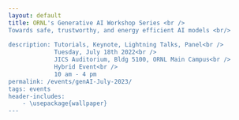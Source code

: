 ```yaml
---
layout: default
title: ORNL's Generative AI Workshop Series <br /> 
Towards safe, trustworthy, and energy efficient AI models <br/>
    
description: Tutorials, Keynote, Lightning Talks, Panel<br />
             Tuesday, July 18th 2022<br />
             JICS Auditorium, Bldg 5100, ORNL Main Campus<br />
             Hybrid Event<br />
             10 am - 4 pm
permalink: /events/genAI-July-2023/
tags: events
header-includes:
    - \usepackage{wallpaper}
---
```


<html>
 <head>
    <style>
    {
        box-sizing: border-box;
    }
    /* Set additional styling options for the columns*/
    .column {
    float: left;
    width: 50%;
    }

    .row:after {
    content: "";
    display: table;
    clear: both;
    }
    </style>
 </head>
 <body>
    <div class="row">
        <div class="column">
          <img src="../images/ORNL-twoline-green.svg" width="320" height="150">
        </div>
        <div class="column">
          <a title="OpenAI, Public domain, via Wikimedia Commons" href="https://commons.wikimedia.org/wiki/File:ChatGPT_logo.svg"><img width="180" alt="ChatGPT logo" src="https://upload.wikimedia.org/wikipedia/commons/thumb/0/04/ChatGPT_logo.svg/512px-ChatGPT_logo.svg.png"></a>
          <a title="Google, Public domain, via Wikimedia Commons" href="https://commons.wikimedia.org/wiki/File:Google_Bard_logo.svg"><img width="180" alt="Google Bard logo" src="https://upload.wikimedia.org/wikipedia/commons/thumb/f/f0/Google_Bard_logo.svg/512px-Google_Bard_logo.svg.png"></a>
        </div>
    </div>
 </body>
</html>

<p align="justify">
Generative AI are revolutionary technologies impacting our daily human-computing interactions creating new content that matches human creativity. Among these, Large language models (LLM), in particular OpenAI’s generative Generative Pre-trained Transformer (GPT) foundation models and Google's Bidirectional Encoder Representations from Transformers (BERT), have become a ubiquitous topic in the present era. Therefore, there is a strong need to understand their impact, limitations, responsible use, and broader implications for Oak Ridge National Laboratory's (ORNL) scientific mission.
</p>

# Aims and Scope

<p align="justify">
ORNL's Generative AI for Science Workshop series, invites the scientific community to share current challenges, requirements and opportunities for the ethical use of generative AI technologies in our mission. Our goal is to provide a venue to educate and exchange research and development ideas, collaborations and investments around the current state-of-the-art in these relatively new technologies. We welcome lightning talk proposals and panel participation from the wide range of experimental, observational, high-performance computing (HPC) projects at ORNL.  
We will summarize our ideas, findings and key opportunities in a subsequent report that we will share with the community and interested participants.
</p>

# Registration

<p align="justify">
While this is a hybrid event, we encourage in-person participation for the tutorial, working lunch session, lightning talks, panel discussions to learn more about Generative AI and build a community at ORNL.
</p>

**Registration Link:** Please register by **July 07th** filling out this [form](https://forms.gle/EmBoKJg5MLWQnuSk6). 

> External (virtual or in-person) participants need to apply for a Personal Access System (PAS). Participation is subject to approval. Contact the organizers for questions.

> Registration is still open for virtual participation until July 15th, in-person registration is closed.

> The registration form includes the option to propose a lightning talk focusing on the requirements for scientific areas that are representative of ORNL.

- **Registration is required for in-person and virtual meeting option via Zoom**
- **We encourage early registration for in-person participation due to the venue's limited capacity (closed)**

# Call for Lightning Talks

We invite ORNL participants to present a 3 to 5 minute lightning talk that aligns with the scope of the workshop (option provided in the registration form).

**Topics:**

- Scientific application requirements for the use of Generative AI
- Responsible use of generative AI for obsevational, experimental and computational science
- Training and educational challenges and requirements
- Ethical and legal implications on the use of Generative AI 
- Guardrails for generative AI models
- Large language models (LLMs): GPT, Bard, etc.
- Impact of LLMs in the scientific discovery process

# Agenda

Draft agenda, presentations to be defined 

| Time              | Session                                     | Presenter                   |
| ----------------- | ------------------------------------------- | --------------------------- |
| **Morning**       |                                             |                             |
| 10:00am-12:00pm   | Tutorials on Foundational Models for Science|                             |
| **Working Lunch** |                                             |                             |
| 12:00pm-12:50pm   | Keynote: "A Vision for Safe, Trustworthy,   | Prasanna Balaprakash        |
|                   | and Energy Efficient Generative AI at ORNL" | Director of AI Programs, ORNL |
| 12:50pm-1:00pm    | Break                                       |                             |
| **Afternoon**     |                                             |                             |
| 1:00pm-3:55pm     | Lightning Talks and Panel Sessions          |                             |
| 3:55pm-4:00pm     | Closing remarks, adjourn                    |                             |

# Organizers

- [Prasanna Balaprakash](https://www.ornl.gov/staff-profile/prasanna-balaprakash)
- [Andrea Delgado](https://www.ornl.gov/staff-profile/andrea-delgado)
- [William Godoy](https://www.ornl.gov/staff-profile/william-f-godoy)
- [Oscar Hernandez](https://www.ornl.gov/staff-profile/oscar-r-hernandez)
- [Keita Teranishi](https://www.ornl.gov/staff-profile/keita-teranishi)
- [Pedro Valero-Lara](https://www.ornl.gov/staff-profile/pedro-valero-lara)
- [Jeffrey Vetter](https://www.ornl.gov/staff-profile/jeffrey-s-vetter)
- [Donna Wilkerson](https://www.ornl.gov/staff-profile/donna-j-wilkerson)

# Sponsors
- The [ORNL AI Initiative](https://www.ornl.gov/ai-initiative)
- The [ASCR Bluestone Project](https://csmd.ornl.gov/Bluestone)
  

